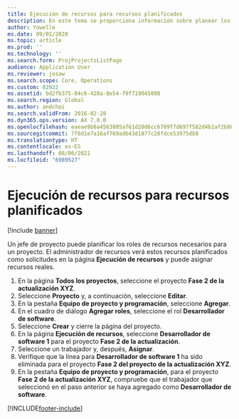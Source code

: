 ```yaml
---
title: Ejecución de recursos para recursos planificados
description: En este tema se proporciona información sobre planear los recursos de un proyecto.
author: Yowelle
ms.date: 09/01/2020
ms.topic: article
ms.prod: ''
ms.technology: ''
ms.search.form: ProjProjectsListPage
audience: Application User
ms.reviewer: josaw
ms.search.scope: Core, Operations
ms.custom: 82022
ms.assetid: bd2fb375-84c6-428a-8e54-f0f719045898
ms.search.region: Global
ms.author: andchoi
ms.search.validFrom: 2016-02-28
ms.dyn365.ops.version: AX 7.0.0
ms.openlocfilehash: eaeae9b0a4563805af61d20d6cc6709f7d697f582d4b1af2b883b292ac482af5
ms.sourcegitcommit: 7f8d1e7a16af769adb43d1877c28fdce53975db8
ms.translationtype: HT
ms.contentlocale: es-ES
ms.lasthandoff: 08/06/2021
ms.locfileid: "6989527"
---
```

# <a name="resource-fulfillment-for-planned-resources"></a>Ejecución de recursos para recursos planificados

[!include [banner](../includes/banner.md)]

Un jefe de proyecto puede planificar los roles de recursos necesarios para un proyecto. El administrador de recursos verá estos recursos planificados como solicitudes en la página **Ejecución de recursos** y puede asignar recursos reales.

1. En la página **Todos los proyectos**, seleccione el proyecto **Fase 2 de la actualización XYZ**.
2. Seleccione **Proyecto** y, a continuación, seleccione **Editar**.
3. En la pestaña **Equipo de proyecto y programación**, seleccione **Agregar**.
4. En el cuadro de diálogo **Agregar roles**, seleccione el rol **Desarrollador de software**.
5. Seleccione **Crear** y cierre la página del proyecto.
6. En la página **Ejecución de recursos**, seleccione **Desarrollador de software 1** para el proyecto **Fase 2 de la actualización**.
7. Seleccione un trabajador y, después, **Asignar**.
8. Verifique que la línea para **Desarrollador de software 1** ha sido eliminada para el proyecto **Fase 2 del proyecto de la actualización XYZ**.
9. En la pestaña **Equipo de proyecto y programación**, para el proyecto **Fase 2 de la actualización XYZ**, compruebe que el trabajador que seleccionó en el paso anterior se haya agregado como **Desarrollador de software**.


[!INCLUDE[footer-include](../includes/footer-banner.md)]